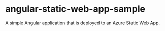 # angular-static-web-app-sample
A simple Angular application that is deployed to an Azure Static Web App.
